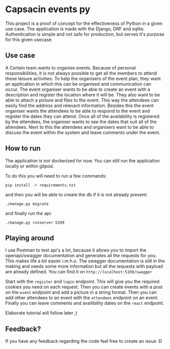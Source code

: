# Capsacin events py

This project is a proof of concept for the effectiveness of Python in a given use case. 
The application is made with the Django, DRF and sqlite.
Authentication is simple and not safe for production, but serves it's purpose for this given usecase.

## Use case

A Certain team wants to organise events. 
Because of personal responsibilities, it is not always possible to get all the 
members to attend these leisure activities. To help the organisers of the event plan, 
they want an application in which this can be organised and communication can occur. 
The event organiser wants to be able to create an event with a description and register 
the location where it will be. They also want to be able to attach a picture 
and files to the event. This way the attendees can easily find the 
address and relevant information. Besides this the event organiser wants 
the attendees to be able to respond to the event and register the dates they 
can attend. Once all of the availability is registered by the attendees, the organiser 
wants to see the dates that suit all of the attendees. Next to this the attendees 
and organisers want to be able to discuss the event within the system and leave comments under the event. 

## How to run

The application is not dockerized for now. You can still run the application locally or within gitpod.

To do this you will need to run a few commands:

```
pip install -r requirements.txt
```

and then you will be able to create the db if it is not already present:

```
./manage.py migrate
```

and finally run the api:

```
./manage.py runserver 5199
```

## Playing around

I use Postman to test api's a lot, because it allows you to import the openapi/swagger 
documentation and generates all the requests for you. This makes life a bit easier i.m.h.o.
The swagger documentation is still in the making and needs some more information but all the 
requests with payload are already defined. You can find it on `http://localhost:5199/swagger`

Start with the `register` and `login` endpoint. This will give you the required cookies you need on each request.
Then you can create events with a post on the `event` endpoint and add a picture in a string format. 
Then you can add other attendees to an event with the `attendees` endpoint on an event.
Finally you can leave comments and availibility dates on the `react` endpoint.

Elaborate tutorial will follow later ;)

## Feedback?

If you have any feedback regarding the code feel free to create an issue :D